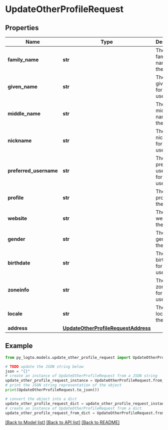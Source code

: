 # UpdateOtherProfileRequest


## Properties

Name | Type | Description | Notes
------------ | ------------- | ------------- | -------------
**family_name** | **str** | The new family name for the user. | [optional] 
**given_name** | **str** | The new given name for the user. | [optional] 
**middle_name** | **str** | The new middle name for the user. | [optional] 
**nickname** | **str** | The new nickname for the user. | [optional] 
**preferred_username** | **str** | The new preferred username for the user. | [optional] 
**profile** | **str** | The new profile for the user. | [optional] 
**website** | **str** | The new website for the user. | [optional] 
**gender** | **str** | The new gender for the user. | [optional] 
**birthdate** | **str** | The new birthdate for the user. | [optional] 
**zoneinfo** | **str** | The new zoneinfo for the user. | [optional] 
**locale** | **str** | The new locale for the user. | [optional] 
**address** | [**UpdateOtherProfileRequestAddress**](UpdateOtherProfileRequestAddress.md) |  | [optional] 

## Example

```python
from py_logto.models.update_other_profile_request import UpdateOtherProfileRequest

# TODO update the JSON string below
json = "{}"
# create an instance of UpdateOtherProfileRequest from a JSON string
update_other_profile_request_instance = UpdateOtherProfileRequest.from_json(json)
# print the JSON string representation of the object
print(UpdateOtherProfileRequest.to_json())

# convert the object into a dict
update_other_profile_request_dict = update_other_profile_request_instance.to_dict()
# create an instance of UpdateOtherProfileRequest from a dict
update_other_profile_request_from_dict = UpdateOtherProfileRequest.from_dict(update_other_profile_request_dict)
```
[[Back to Model list]](../README.md#documentation-for-models) [[Back to API list]](../README.md#documentation-for-api-endpoints) [[Back to README]](../README.md)


